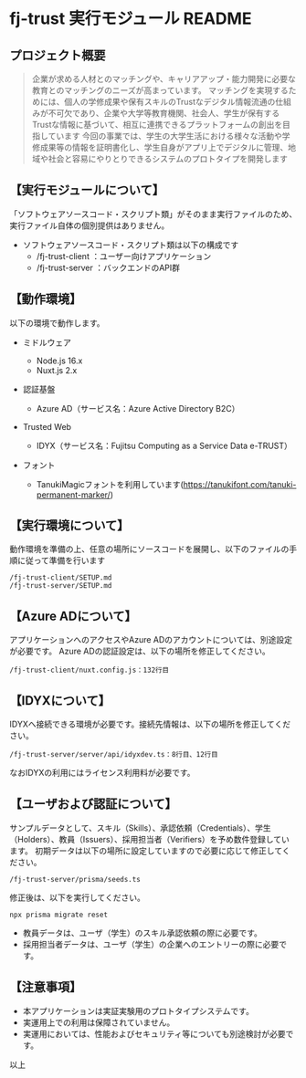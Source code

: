 # fj-trust 実行モジュール README

## プロジェクト概要
> 企業が求める人材とのマッチングや、キャリアアップ・能力開発に必要な教育とのマッチングのニーズが高まっています。
> マッチングを実現するためには、個人の学修成果や保有スキルのTrustなデジタル情報流通の仕組みが不可欠であり、企業や大学等教育機関、社会人、学生が保有するTrustな情報に基づいて、相互に連携できるプラットフォームの創出を目指しています
> 今回の事業では、学生の大学生活における様々な活動や学修成果等の情報を証明書化し、学生自身がアプリ上でデジタルに管理、地域や社会と容易にやりとりできるシステムのプロトタイプを開発します


## 【実行モジュールについて】
「ソフトウェアソースコード・スクリプト類」がそのまま実行ファイルのため、実行ファイル自体の個別提供はありません。

- ソフトウェアソースコード・スクリプト類は以下の構成です
    - /fj-trust-client ：ユーザー向けアプリケーション
    - /fj-trust-server ：バックエンドのAPI群


## 【動作環境】
以下の環境で動作します。

- ミドルウェア
    - Node.js 16.x
    - Nuxt.js 2.x

- 認証基盤
    - Azure AD（サービス名：Azure Active Directory B2C）

- Trusted Web
    - IDYX（サービス名：Fujitsu Computing as a Service Data e-TRUST）

- フォント
    - TanukiMagicフォントを利用しています(https://tanukifont.com/tanuki-permanent-marker/)

## 【実行環境について】
動作環境を準備の上、任意の場所にソースコードを展開し、以下のファイルの手順に従って準備を行います

    /fj-trust-client/SETUP.md
    /fj-trust-server/SETUP.md


## 【Azure ADについて】
アプリケーションへのアクセスやAzure ADのアカウントについては、別途設定が必要です。
Azure ADの認証設定は、以下の場所を修正してください。

    /fj-trust-client/nuxt.config.js：132行目


## 【IDYXについて】
IDYXへ接続できる環境が必要です。接続先情報は、以下の場所を修正してください。

    /fj-trust-server/server/api/idyxdev.ts：8行目、12行目

なおIDYXの利用にはライセンス利用料が必要です。


## 【ユーザおよび認証について】
サンプルデータとして、スキル（Skills）、承認依頼（Credentials）、学生（Holders）、教員（Issuers）、採用担当者（Verifiers）を予め数件登録しています。
初期データは以下の場所に設定していますので必要に応じて修正してください。

    /fj-trust-server/prisma/seeds.ts

修正後は、以下を実行してください。

    npx prisma migrate reset

- 教員データは、ユーザ（学生）のスキル承認依頼の際に必要です。
- 採用担当者データは、ユーザ（学生）の企業へのエントリーの際に必要です。


## 【注意事項】
- 本アプリケーションは実証実験用のプロトタイプシステムです。
- 実運用上での利用は保障されていません。
- 実運用においては、性能およびセキュリティ等についても別途検討が必要です。


以上